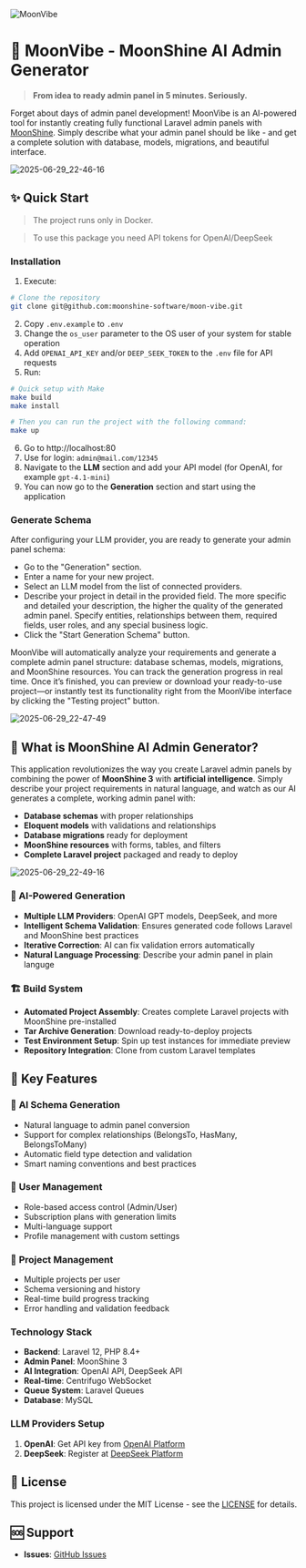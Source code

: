 ![MoonVibe](https://github.com/user-attachments/assets/c3a30a2c-7376-4db5-98c7-8890353d2a77)

# 🚀 MoonVibe - MoonShine AI Admin Generator

> **From idea to ready admin panel in 5 minutes. Seriously.**

Forget about days of admin panel development! MoonVibe is an AI-powered tool for instantly creating fully functional Laravel admin panels with [MoonShine](https://getmoonshine.app/). Simply describe what your admin panel should be like - and get a complete solution with database, models, migrations, and beautiful interface.

![2025-06-29_22-46-16](https://github.com/user-attachments/assets/d32830ab-97c9-40c3-8c61-6905d2e55f9e)

## ✨ Quick Start

> The project runs only in Docker.

> To use this package you need API tokens for OpenAI/DeepSeek

### Installation
1. Execute:
```bash
# Clone the repository
git clone git@github.com:moonshine-software/moon-vibe.git
```
2. Copy `.env.example` to `.env`
3. Change the `os_user` parameter to the OS user of your system for stable operation
4. Add `OPENAI_API_KEY` and/or `DEEP_SEEK_TOKEN` to the `.env` file for API requests
5. Run:
```bash
# Quick setup with Make
make build
make install

# Then you can run the project with the following command:
make up
```
6. Go to http://localhost:80
7. Use for login: `admin@mail.com/12345`
8. Navigate to the **LLM** section and add your API model (for OpenAI, for example `gpt-4.1-mini`)
9. You can now go to the **Generation** section and start using the application

### **Generate Schema**
After configuring your LLM provider, you are ready to generate your admin panel schema:
- Go to the "Generation" section.
- Enter a name for your new project.
- Select an LLM model from the list of connected providers.
- Describe your project in detail in the provided field. The more specific and detailed your description, the higher the quality of the generated admin panel. Specify entities, relationships between them, required fields, user roles, and any special business logic.
- Click the "Start Generation Schema" button.

MoonVibe will automatically analyze your requirements and generate a complete admin panel structure: database schemas, models, migrations, and MoonShine resources. You can track the generation progress in real time. Once it’s finished, you can preview or download your ready-to-use project—or instantly test its functionality right from the MoonVibe interface by clicking the "Testing project" button.

![2025-06-29_22-47-49](https://github.com/user-attachments/assets/7a7d748e-2320-4368-b8a8-7898f7bb4f90)


## 🎯 What is MoonShine AI Admin Generator?

This application revolutionizes the way you create Laravel admin panels by combining the power of **MoonShine 3** with **artificial intelligence**. Simply describe your project requirements in natural language, and watch as our AI generates a complete, working admin panel with:

- **Database schemas** with proper relationships
- **Eloquent models** with validations and relationships
- **Database migrations** ready for deployment
- **MoonShine resources** with forms, tables, and filters
- **Complete Laravel project** packaged and ready to deploy

![2025-06-29_22-49-16](https://github.com/user-attachments/assets/8cd02f6f-e6e7-4971-bf87-35492bf6e600)

### 🤖 AI-Powered Generation

- **Multiple LLM Providers**: OpenAI GPT models, DeepSeek, and more
- **Intelligent Schema Validation**: Ensures generated code follows Laravel and MoonShine best practices
- **Iterative Correction**: AI can fix validation errors automatically
- **Natural Language Processing**: Describe your admin panel in plain languge


### 🏗️ Build System

- **Automated Project Assembly**: Creates complete Laravel projects with MoonShine pre-installed
- **Tar Archive Generation**: Download ready-to-deploy projects
- **Test Environment Setup**: Spin up test instances for immediate preview
- **Repository Integration**: Clone from custom Laravel templates


## 🌟 Key Features

### 🎨 **AI Schema Generation**

- Natural language to admin panel conversion
- Support for complex relationships (BelongsTo, HasMany, BelongsToMany)
- Automatic field type detection and validation
- Smart naming conventions and best practices

### 👥 **User Management**

- Role-based access control (Admin/User)
- Subscription plans with generation limits
- Multi-language support
- Profile management with custom settings

### 🔧 **Project Management**

- Multiple projects per user
- Schema versioning and history
- Real-time build progress tracking
- Error handling and validation feedback

### **Technology Stack**
- **Backend**: Laravel 12, PHP 8.4+
- **Admin Panel**: MoonShine 3
- **AI Integration**: OpenAI API, DeepSeek API
- **Real-time**: Centrifugo WebSocket
- **Queue System**: Laravel Queues
- **Database**: MySQL

### **LLM Providers Setup**

1. **OpenAI**: Get API key from [OpenAI Platform](https://platform.openai.com)
2. **DeepSeek**: Register at [DeepSeek Platform](https://platform.deepseek.com)

## 📄 License

This project is licensed under the MIT License - see the [LICENSE](https://choosealicense.com/licenses/mit) for details.

## 🆘 Support

- **Issues**: [GitHub Issues](https://github.com/moonshine-software/moon-vibe/issues)

